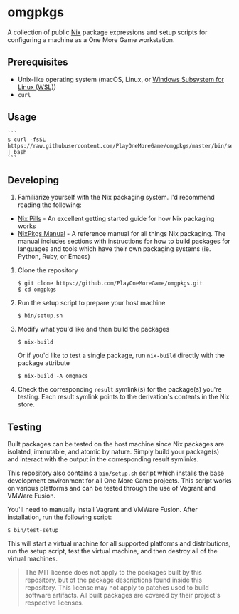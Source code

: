 # omgpkgs

A collection of public [Nix](https://nixos.org/nix/) package expressions and setup scripts for configuring a machine as a One More Game workstation.

## Prerequisites

* Unix-like operating system (macOS, Linux, or [Windows Subsystem for Linux (WSL)](https://docs.microsoft.com/en-us/windows/wsl/install-win10))
* `curl`

## Usage

    ```
    $ curl -fsSL https://raw.githubusercontent.com/PlayOneMoreGame/omgpkgs/master/bin/setup.sh | bash
    ```

## Developing

1. Familiarize yourself with the Nix packaging system. I'd recommend reading the following:
  * [Nix Pills](https://nixos.org/nixos/nix-pills/) - An excellent getting started guide for how Nix packaging works
  * [NixPkgs Manual](https://nixos.org/nixpkgs/manual/) - A reference manual for all things Nix packaging. The manual includes sections with instructions for how to build packages for languages and tools which have their own packaging systems (ie. Python, Ruby, or Emacs)

1. Clone the repository
    ```
    $ git clone https://github.com/PlayOneMoreGame/omgpkgs.git
    $ cd omgpkgs
    ```

1. Run the setup script to prepare your host machine
   ```
   $ bin/setup.sh
   ```

1. Modify what you'd like and then build the packages
   ```
   $ nix-build
   ```

   Or if you'd like to test a single package, run `nix-build` directly with the package attribute

   ```
   $ nix-build -A omgmacs
   ```

1. Check the corresponding `result` symlink(s) for the package(s) you're testing. Each result symlink points to the derivation's contents in the Nix store.

## Testing

Built packages can be tested on the host machine since Nix packages are isolated, immutable, and atomic by nature. Simply build your package(s) and interact with the output in the corresponding result symlinks.

This repository also contains a `bin/setup.sh` script which installs the base development environment for all One More Game projects. This script works on various platforms and can be tested through the use of Vagrant and VMWare Fusion.

You'll need to manually install Vagrant and VMWare Fusion. After installation, run the following script:

    $ bin/test-setup

This will start a virtual machine for all supported platforms and distributions, run the setup script, test the virtual machine, and then destroy all of the virtual machines.

> The MIT license does not apply to the packages built by this repository, but of the package descriptions found inside this repository. This license may not apply to patches used to build software artifacts. All built packages are covered by their project's respective licenses.
